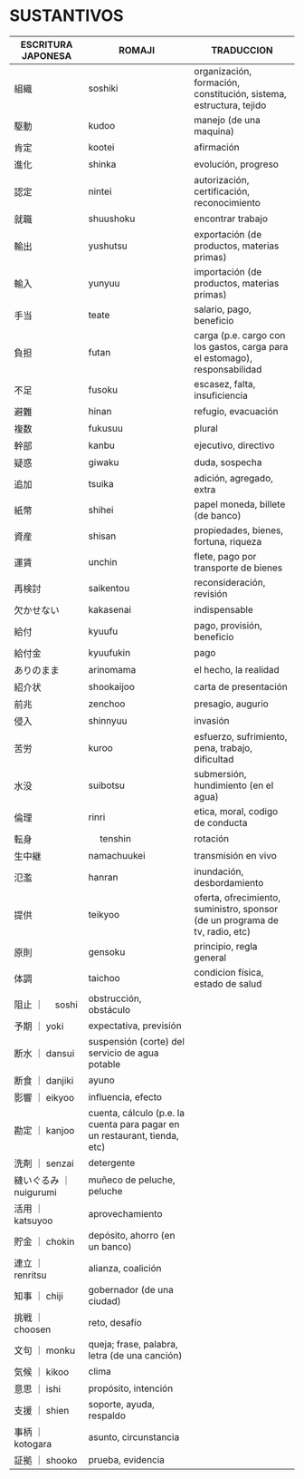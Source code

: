 # SUSTANTIVOS

|   ESCRITURA JAPONESA          |              ROMAJI            |                                  TRADUCCION                                       |
|-------------------------------|--------------------------------|-----------------------------------------------------------------------------------| 
|           組織   　　          |              soshiki           |       organización, formación, constitución, sistema, estructura, tejido          |
|           駆動                 |               kudoo            |        manejo (de una maquina)                                                    |
|           肯定                 |              kootei            |      afirmación                                                                   |
|           進化                 |              shinka            |      evolución, progreso                                                          |
|           認定                 |              nintei            |      autorización, certificación, reconocimiento                                  |
|           就職                 |             shuushoku          |     encontrar trabajo                                                             |
|           輸出                 |              yushutsu          |      exportación (de productos, materias primas)                                  |
|           輸入                 |               yunyuu           |       importación (de productos, materias primas)                                 |
|           手当                 |               teate            |       salario, pago, beneficio                                                    |
|           負担                 |              futan             |      carga (p.e. cargo con los gastos, carga para el estomago), responsabilidad   |
|           不足                 |              fusoku            |      escasez, falta, insuficiencia                                                |
|           避難                 |              hinan             |      refugio, evacuación                                                          |
|           複数                 |              fukusuu           |      plural                                                                       |
|           幹部                 |              kanbu             |      ejecutivo, directivo                                                         |
|           疑惑                 |              giwaku            |      duda, sospecha                                                               |
|           追加                 |              tsuika            |      adición, agregado, extra                                                     |
|           紙幣                 |              shihei            |      papel moneda, billete (de banco)                                             |
|           資産                 |              shisan            |      propiedades, bienes, fortuna, riqueza                                        |
|           運賃                 |              unchin            |      flete, pago por transporte de bienes                                         | 
|           再検討               |              saikentou         |      reconsideración, revisión                                                    |
|         欠かせない             |              kakasenai         |      indispensable                                                                |
|           給付                 |              kyuufu            |      pago, provisión, beneficio                                                   |
|           給付金               |              kyuufukin         |      pago                                                                         |    
|         ありのまま             |              arinomama         |      el hecho, la realidad                                                        |
|           紹介状               |              shookaijoo        |      carta de presentación                                                        |
|           前兆                 |              zenchoo           |      presagio, augurio                                                            |
|           侵入                 |              shinnyuu          |      invasión                                                                     |
|           苦労                 |              kuroo             |      esfuerzo, sufrimiento, pena, trabajo, dificultad                             |
|           水没                 |              suibotsu          |      submersión, hundimiento (en el agua)                                         |
|           倫理                 |              rinri             |      etica, moral, codigo de conducta                                             |
|           転身                 |　            tenshin           |      rotación                                                                     |
|           生中継               |              namachuukei       |      transmisión en vivo                                                          |
|           氾濫                 |              hanran            |       inundación, desbordamiento                                                  |
|           提供                 |              teikyoo           |      oferta, ofrecimiento, suministro, sponsor (de un programa de tv, radio, etc) |
|           原則                 |              gensoku           |      principio, regla general                                                     |
|           体調                 |              taichoo           |      condicion física, estado de salud                                            |
|           阻止                ｜　            soshi             |       obstrucción, obstáculo                                                      |
|           予期                ｜              yoki              |      expectativa, previsión                                                       |
|           断水                ｜              dansui            |      suspensión (corte) del servicio de agua potable                              |
|           断食                ｜              danjiki           |      ayuno                                                                        |
|           影響                ｜              eikyoo            |      influencia, efecto                                                           |
|           勘定                ｜              kanjoo            |      cuenta, cálculo (p.e. la cuenta para pagar en un restaurant, tienda, etc)    | 
|           洗剤                ｜              senzai            |      detergente                                                                   |
|           縫いぐるみ          ｜　  　　　　　　nuigurumi         |      muñeco de peluche, peluche                                                   |
|           活用                ｜              katsuyoo          |      aprovechamiento                                                              |
|           貯金                ｜              chokin            |      depósito, ahorro (en un banco)                                               |
|           連立                ｜　　          renritsu          |      alianza, coalición                                                           |
|           知事                ｜              chiji             |      gobernador (de una ciudad)                                                   |
|           挑戦                ｜              choosen           |      reto, desafío                                                                |
|           文句                ｜              monku             |      queja; frase, palabra, letra (de una canción)                                |
|           気候                ｜              kikoo             |      clima                                                                        |
|           意思                ｜              ishi              |      propósito, intención                                                         |
|           支援                ｜              shien             |      soporte, ayuda, respaldo                                                     |
|           事柄                ｜              kotogara          |      asunto, circunstancia                                                        |
|           証拠                ｜              shooko            |      prueba, evidencia                                                            |           